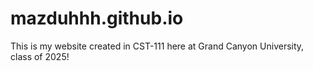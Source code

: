 # mazduhhh.github.io
This is my website created in CST-111 here at Grand Canyon University, class of 2025!
